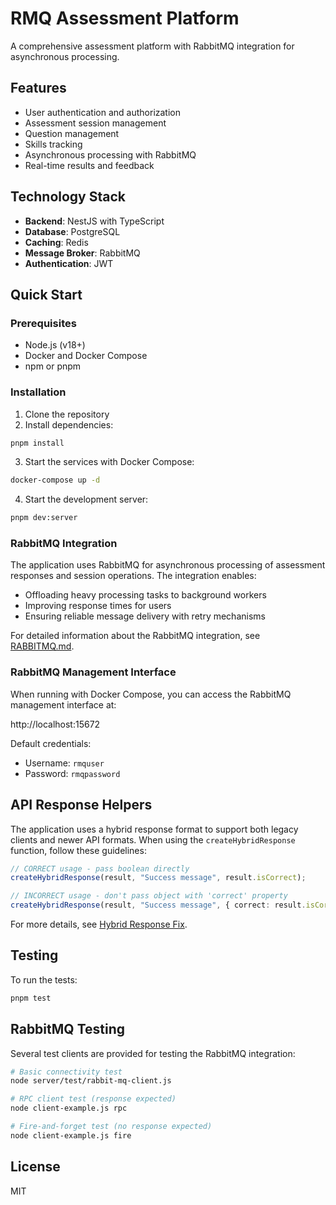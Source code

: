 # RMQ Assessment Platform

A comprehensive assessment platform with RabbitMQ integration for asynchronous processing.

## Features

- User authentication and authorization
- Assessment session management
- Question management
- Skills tracking
- Asynchronous processing with RabbitMQ
- Real-time results and feedback

## Technology Stack

- **Backend**: NestJS with TypeScript
- **Database**: PostgreSQL
- **Caching**: Redis
- **Message Broker**: RabbitMQ
- **Authentication**: JWT

## Quick Start

### Prerequisites

- Node.js (v18+)
- Docker and Docker Compose
- npm or pnpm

### Installation

1. Clone the repository
2. Install dependencies:

```bash
pnpm install
```

3. Start the services with Docker Compose:

```bash
docker-compose up -d
```

4. Start the development server:

```bash
pnpm dev:server
```

### RabbitMQ Integration

The application uses RabbitMQ for asynchronous processing of assessment responses and session operations. The integration enables:

- Offloading heavy processing tasks to background workers
- Improving response times for users
- Ensuring reliable message delivery with retry mechanisms

For detailed information about the RabbitMQ integration, see [RABBITMQ.md](RABBITMQ.md).

### RabbitMQ Management Interface

When running with Docker Compose, you can access the RabbitMQ management interface at:

http://localhost:15672

Default credentials:
- Username: `rmquser`
- Password: `rmqpassword`

## API Response Helpers

The application uses a hybrid response format to support both legacy clients and newer API formats. When using the `createHybridResponse` function, follow these guidelines:

```typescript
// CORRECT usage - pass boolean directly
createHybridResponse(result, "Success message", result.isCorrect);

// INCORRECT usage - don't pass object with 'correct' property
createHybridResponse(result, "Success message", { correct: result.isCorrect });
```

For more details, see [Hybrid Response Fix](docs/hybrid-response-fix.md).

## Testing

To run the tests:

```bash
pnpm test
```

## RabbitMQ Testing

Several test clients are provided for testing the RabbitMQ integration:

```bash
# Basic connectivity test
node server/test/rabbit-mq-client.js

# RPC client test (response expected)
node client-example.js rpc

# Fire-and-forget test (no response expected)
node client-example.js fire
```

## License

MIT 